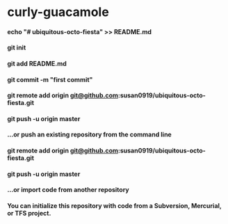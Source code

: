 # curly-guacamole

#### echo "# ubiquitous-octo-fiesta" >> README.md
#### git init
#### git add README.md
#### git commit -m "first commit"
#### git remote add origin git@github.com:susan0919/ubiquitous-octo-fiesta.git
#### git push -u origin master
                
                
#### …or push an existing repository from the command line
#### git remote add origin git@github.com:susan0919/ubiquitous-octo-fiesta.git
#### git push -u origin master
#### …or import code from another repository
#### You can initialize this repository with code from a Subversion, Mercurial, or TFS project.
